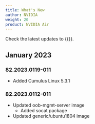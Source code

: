 ```yaml
---
title: What's New
author: NVIDIA
weight: 20
product: NVIDIA Air
---
```

<!-- vale off -->
Check the latest updates to {{<exlink url="https://air.nvidia.com" text="NVIDIA Air">}}.

## January 2023
<!-- Air:WhatsNew -->
### 82.2023.0119-011
- Added Cumulus Linux 5.3.1
<!-- Air:WhatsNew -->

### 82.2023.0112-011
- Updated oob-mgmt-server image
  - Added socat package
- Updated generic/ubuntu1804 image
<!-- vale on -->
